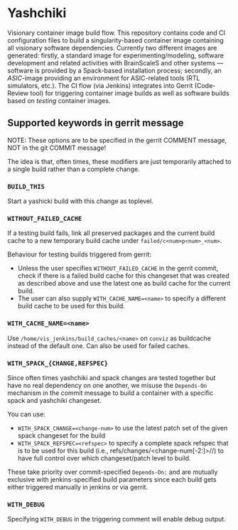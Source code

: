 # Yashchiki

Visionary container image build flow.
This repository contains code and CI configuration files to build a singularity-based container image containing all visionary software dependencies.
Currently two different images are generated:
firstly, a standard image for experimenting/modeling, software development and related activities with BrainScaleS and other systems — software is provided by a Spack-based installation process;
secondly, an *ASIC*-image providing an environment for ASIC-related tools (RTL simulators, etc.).
The CI flow (via Jenkins) integrates into Gerrit (Code-Review tool) for triggering container image builds as well as software builds based on *testing* container images.

## Supported keywords in gerrit message

NOTE: These options are to be specified in the gerrit COMMENT message, NOT in
the git COMMIT message!

The idea is that, often times, these modifiers are just temporarily attached to
a single build rather than a complete change.

### `BUILD_THIS`

Start a yashicki build with this change as toplevel.


### `WITHOUT_FAILED_CACHE`

If a testing build fails, link all preserved packages and the current build
cache to a new temporary build cache under `failed/c<num>p<num>_<num>`.

Behaviour for testing builds triggered from gerrit:
* Unless the user specifies `WITHOUT_FAILED_CACHE` in the gerrit commit,
  check if there is a failed build cache for this changeset that was
  created as described above and use the latest one as build cache for
  the current build.
* The user can also supply `WITH_CACHE_NAME=<name>` to specify a
  different build cache to be used for this build.


### `WITH_CACHE_NAME=<name>`

Use `/home/vis_jenkins/build_caches/<name>` on `conviz` as buildcache instead
of the default one. Can also be used for failed caches.


### `WITH_SPACK_{CHANGE,REFSPEC}`

Since often times yashchiki and spack changes are tested together but
have no real dependency on one another, we misuse the `Depends-On`
mechanism in the commit message to build a container with a specific
spack and yashchiki changeset.

You can use:
* `WITH_SPACK_CHANGE=<change-num>` to use the latest patch set of the
  given spack changeset for the build
* `WITH_SPACK_REFSPEC=<refspec>` to specify a complete spack refspec
  that is to be used for this build (i.e.,
  refs/changes/<change-num[-2:]>/<change-num>/<patch-level>) to have
  full control over which changeset/patch level to build.

These take priority over commit-specified `Depends-On:` and are mutually
exclusive with jenkins-specified build parameters since each build gets
either triggered manually in jenkins or via gerrit.


### `WITH_DEBUG`

Specifying `WITH_DEBUG` in the triggering comment will enable debug output.
